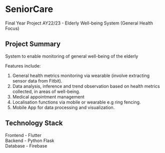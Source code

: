 # SeniorCare
Final Year Project AY22/23 - Elderly Well-being System (General Health Focus)

## Project Summary
System to enable monitoring of general well-being of the elderly

Features include:
1.  General health metrics monitoring via wearable (involve extracting sensor data from Fitbit).  
2.	Data analysis, inference and trend observation based on health metrics collected, in areas of well-being.
3.	Medical appointment management
4.	Localisation functions via mobile or wearable e.g ring fencing. 
5.	Mobile App for data processing and visualization.

## Technology Stack
Frontend - Flutter<br />
Backend - Python Flask<br />
Database - Firebase<br />
